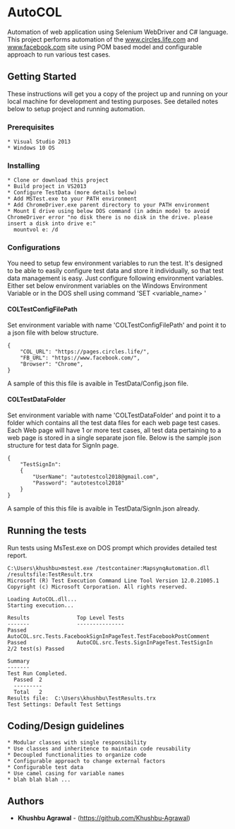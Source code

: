 # AutoCOL

Automation of web application using Selenium WebDriver and C# language. This project performs automation of the www.circles.life.com and www.facebook.com site using POM based model and configurable approach to run various test cases.

## Getting Started

These instructions will get you a copy of the project up and running on your local machine for development and testing purposes. See detailed notes below to setup project and running automation.

### Prerequisites

```
* Visual Studio 2013
* Windows 10 OS
```

### Installing

```
* Clone or download this project
* Build project in VS2013
* Configure TestData (more details below)
* Add MSTest.exe to your PATH environment
* Add ChromeDriver.exe parent directory to your PATH environment
* Mount E drive using below DOS command (in admin mode) to avoid ChromeDriver error "no disk there is no disk in the drive. please insert a disk into drive e:"
  mountvol e: /d
```

### Configurations

You need to setup few environment variables to run the test. It's designed to be able to easily configure test data and store it individually, so that test data management is easy. Just configure following environment variables.
Either set below environment variables on the Windows Environment Variable or in the DOS shell using command 'SET <variable_name> <value>'

#### COLTestConfigFilePath
Set environment variable with name 'COLTestConfigFilePath' and point it to a json file with below structure.
```
{
	"COL_URL": "https://pages.circles.life/",
	"FB_URL": "https://www.facebook.com/",
	"Browser": "Chrome",
}
```
A sample of this this file is avaible in TestData/Config.json file.

#### COLTestDataFolder
Set environment variable with name 'COLTestDataFolder' and point it to a folder which contains all the test data files for each web page test cases.
Each Web page will have 1 or more test cases, all test data pertaining to a web page is stored in a single separate json file.
Below is the sample json structure for test data for SignIn page.
```
{
	"TestSignIn":
	{
		"UserName": "autotestcol2018@gmail.com",
		"Password": "autotestcol2018"
	}
}
```
A sample of this this file is avaible in TestData/SignIn.json already.

## Running the tests

Run tests using MsTest.exe on DOS prompt which provides detailed test report.
```
C:\Users\khushbu>mstest.exe /testcontainer:MapsynqAutomation.dll /resultsfile:TestResult.trx
Microsoft (R) Test Execution Command Line Tool Version 12.0.21005.1
Copyright (c) Microsoft Corporation. All rights reserved.

Loading AutoCOL.dll...
Starting execution...

Results               Top Level Tests
-------               ---------------
Passed                AutoCOL.src.Tests.FacebookSignInPageTest.TestFacebookPostComment
Passed                AutoCOL.src.Tests.SignInPageTest.TestSignIn
2/2 test(s) Passed

Summary
-------
Test Run Completed.
  Passed  2
  ---------
  Total   2
Results file:  C:\Users\khushbu\TestResults.trx
Test Settings: Default Test Settings
```

## Coding/Design guidelines

```
* Modular classes with single responsibility
* Use classes and inheritence to maintain code reusability
* Decoupled functionalities to organize code
* Configurable approach to change external factors
* Configurable test data
* Use camel casing for variable names
* blah blah blah ...
```

## Authors

* **Khushbu Agrawal** - (https://github.com/Khushbu-Agrawal)
